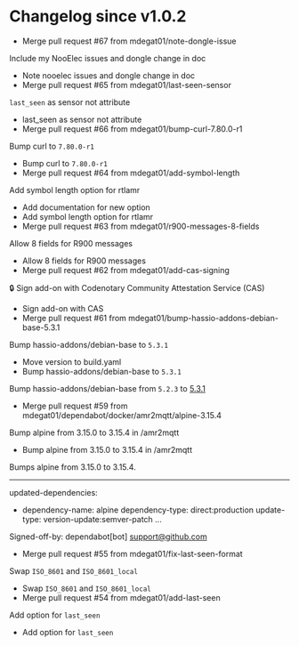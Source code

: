 # Changelog since v1.0.2
- Merge pull request #67 from mdegat01/note-dongle-issue

Include my NooElec issues and dongle change in doc 
- Note nooelec issues and dongle change in doc 
- Merge pull request #65 from mdegat01/last-seen-sensor

`last_seen` as sensor not attribute 
- last_seen as sensor not attribute 
- Merge pull request #66 from mdegat01/bump-curl-7.80.0-r1

Bump curl to `7.80.0-r1` 
- Bump curl to `7.80.0-r1` 
- Merge pull request #64 from mdegat01/add-symbol-length

Add symbol length option for rtlamr 
- Add documentation for new option 
- Add symbol length option for rtlamr 
- Merge pull request #63 from mdegat01/r900-messages-8-fields

Allow 8 fields for R900 messages 
- Allow 8 fields for R900 messages 
- Merge pull request #62 from mdegat01/add-cas-signing

🔒 Sign add-on with Codenotary Community Attestation Service (CAS) 
- Sign add-on with CAS 
- Merge pull request #61 from mdegat01/bump-hassio-addons-debian-base-5.3.1

Bump hassio-addons/debian-base to `5.3.1` 
- Move version to build.yaml 
- Bump hassio-addons/debian-base to `5.3.1`

Bump hassio-addons/debian-base from `5.2.3` to [5.3.1](https://github.com/hassio-addons/addon-debian-base/releases/tag/v5.3.1) 
- Merge pull request #59 from mdegat01/dependabot/docker/amr2mqtt/alpine-3.15.4

Bump alpine from 3.15.0 to 3.15.4 in /amr2mqtt 
- Bump alpine from 3.15.0 to 3.15.4 in /amr2mqtt

Bumps alpine from 3.15.0 to 3.15.4.

---
updated-dependencies:
- dependency-name: alpine
  dependency-type: direct:production
  update-type: version-update:semver-patch
...

Signed-off-by: dependabot[bot] <support@github.com> 
- Merge pull request #55 from mdegat01/fix-last-seen-format

Swap `ISO_8601` and `ISO_8601_local` 
- Swap `ISO_8601` and `ISO_8601_local` 
- Merge pull request #54 from mdegat01/add-last-seen

Add option for `last_seen` 
- Add option for `last_seen` 
